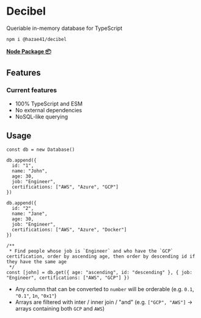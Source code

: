 # Decibel

Queriable in-memory database for TypeScript

```bash
npm i @hazae41/decibel
```

[**Node Package 📦**](https://www.npmjs.com/package/@hazae41/decibel)

## Features

### Current features
- 100% TypeScript and ESM
- No external dependencies
- NoSQL-like querying

## Usage

```tsx
const db = new Database()

db.append({
  id: "1",
  name: "John",
  age: 30,
  job: "Engineer",
  certifications: ["AWS", "Azure", "GCP"]
})

db.append({
  id: "2",
  name: "Jane",
  age: 30,
  job: "Engineer",
  certifications: ["AWS", "Azure", "Docker"]
})

/**
 * Find people whose job is `Engineer` and who have the `GCP` certification, order by ascending age, then order by descending id if they have the same age
 */
const [john] = db.get({ age: "ascending", id: "descending" }, { job: "Engineer", certifications: ["AWS", "GCP"] })
```

- Any column that can be converted to `number` will be orderable (e.g. `0.1`, `"0.1"`, `1n`, `"0x1"`)
- Arrays are filtered with inter / inner join / "and" (e.g. `["GCP", "AWS"]` -> arrays containing both `GCP` and `AWS`)